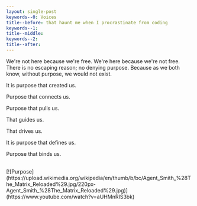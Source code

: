 ```yaml
---
layout: single-post
keywords--0: Voices
title--before: that haunt me when I procrastinate from coding 
keywords--1:
title--middle: 
keywords--2:
title--after: 
---
```


We're not here because we're free. We're here because we're not free. There is no escaping reason; no denying purpose. Because as we both know, without purpose, we would not exist.

It is purpose that created us.

Purpose that connects us.

Purpose that pulls us.

That guides us.

That drives us.

It is purpose that defines us.

Purpose that binds us.

<br>
[![Purpose](https://upload.wikimedia.org/wikipedia/en/thumb/b/bc/Agent_Smith_%28The_Matrix_Reloaded%29.jpg/220px-Agent_Smith_%28The_Matrix_Reloaded%29.jpg)](https://www.youtube.com/watch?v=aUHMnRIS3bk)